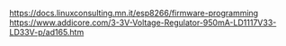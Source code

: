 https://docs.linuxconsulting.mn.it/esp8266/firmware-programming
https://www.addicore.com/3-3V-Voltage-Regulator-950mA-LD1117V33-LD33V-p/ad165.htm
